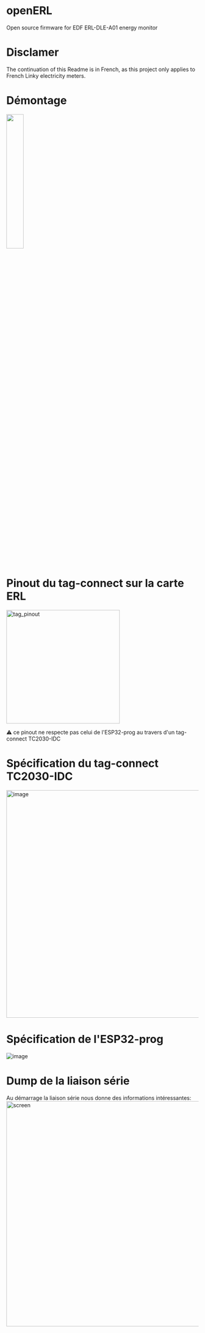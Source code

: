 # openERL
Open source firmware for EDF ERL-DLE-A01 energy monitor

# Disclamer
The continuation of this Readme is in French, as this project only applies to French Linky electricity meters.

# Démontage

<img src="https://github.com/user-attachments/assets/58cc414a-30e1-4425-a2bf-172b16ab8816" width=30% height=30%>

# Pinout du tag-connect sur la carte ERL
<img width="297" alt="tag_pinout" src="https://github.com/user-attachments/assets/57aaa45e-9f56-4bfa-bb66-49d6c404d360" />

⚠️ ce pinout ne respecte pas celui de l'ESP32-prog au travers d'un tag-connect TC2030-IDC

# Spécification du tag-connect TC2030-IDC

<img width="595" alt="image" src="https://github.com/user-attachments/assets/3fb30695-9a50-414a-8c4a-32665b288733" />

# Spécification de l'ESP32-prog

![image](https://github.com/user-attachments/assets/2cc44ec6-9a4a-4b16-8d27-656a42debeec)

# Dump de la liaison série

Au démarrage la liaison série nous donne des informations intéressantes:
<img width="589" alt="screen" src="https://github.com/user-attachments/assets/2745a3cb-059f-4b2f-b9c2-d23f3f28c964" />
